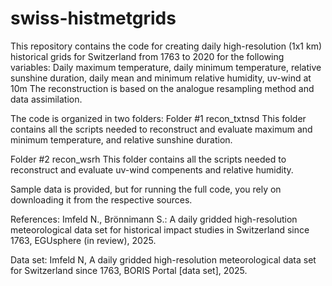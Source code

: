 # swiss-histmetgrids
This repository contains the code for creating daily high-resolution (1x1 km) historical grids for Switzerland from 1763 to 2020 for the following variables:
Daily maximum temperature, daily minimum temperature, relative sunshine duration, daily mean and minimum relative humidity, uv-wind at 10m
The reconstruction is based on the analogue resampling method and data assimilation.

The code is organized in two folders:
Folder #1 recon_txtnsd
This folder contains all the scripts needed to reconstruct and evaluate maximum and minimum temperature, and relative sunshine duration.

Folder #2 recon_wsrh
This folder contains all the scripts needed to reconstruct and evaluate uv-wind compenents and relative humidity. 

Sample data is provided, but for running the full code, you rely on downloading it from the respective sources. 

References:
Imfeld N., Brönnimann S.: A daily gridded high-resolution meteorological data set for historical impact studies in Switzerland since 1763, EGUsphere (in review), 2025.

Data set:
Imfeld N, A daily gridded high-resolution meteorological data set for Switzerland since 1763, BORIS Portal [data set], 2025.
